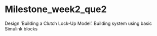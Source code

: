 # Milestone_week2_que2
Design ‘Building a Clutch Lock-Up Model’.
Building system using basic Simulink blocks 

 
